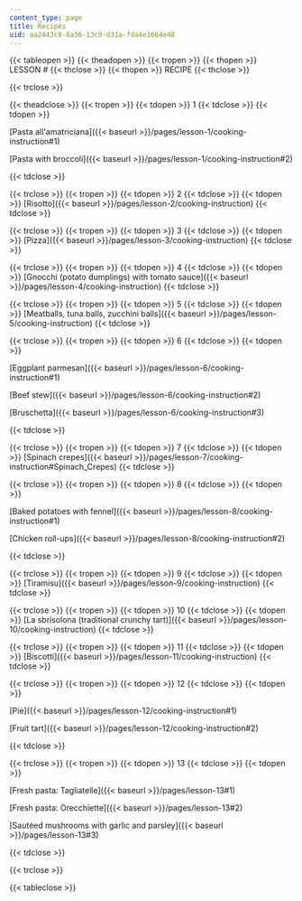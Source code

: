 ```yaml
---
content_type: page
title: Recipes
uid: aa2443c8-8a36-13c0-d31a-fda4e1664e48
---
```


{{< tableopen >}}
{{< theadopen >}}
{{< tropen >}}
{{< thopen >}}
LESSON #
{{< thclose >}}
{{< thopen >}}
RECIPE
{{< thclose >}}

{{< trclose >}}

{{< theadclose >}}
{{< tropen >}}
{{< tdopen >}}
1
{{< tdclose >}}
{{< tdopen >}}


[Pasta all'amatriciana]({{< baseurl >}}/pages/lesson-1/cooking-instruction#1)

[Pasta with broccoli]({{< baseurl >}}/pages/lesson-1/cooking-instruction#2)


{{< tdclose >}}

{{< trclose >}}
{{< tropen >}}
{{< tdopen >}}
2
{{< tdclose >}}
{{< tdopen >}}
[Risotto]({{< baseurl >}}/pages/lesson-2/cooking-instruction) 
{{< tdclose >}}

{{< trclose >}}
{{< tropen >}}
{{< tdopen >}}
3
{{< tdclose >}}
{{< tdopen >}}
[Pizza]({{< baseurl >}}/pages/lesson-3/cooking-instruction)
{{< tdclose >}}

{{< trclose >}}
{{< tropen >}}
{{< tdopen >}}
4
{{< tdclose >}}
{{< tdopen >}}
[Gnocchi (potato dumplings) with tomato sauce]({{< baseurl >}}/pages/lesson-4/cooking-instruction)
{{< tdclose >}}

{{< trclose >}}
{{< tropen >}}
{{< tdopen >}}
5
{{< tdclose >}}
{{< tdopen >}}
[Meatballs, tuna balls, zucchini balls]({{< baseurl >}}/pages/lesson-5/cooking-instruction)
{{< tdclose >}}

{{< trclose >}}
{{< tropen >}}
{{< tdopen >}}
6
{{< tdclose >}}
{{< tdopen >}}


[Eggplant parmesan]({{< baseurl >}}/pages/lesson-6/cooking-instruction#1)

[Beef stew]({{< baseurl >}}/pages/lesson-6/cooking-instruction#2)

[Bruschetta]({{< baseurl >}}/pages/lesson-6/cooking-instruction#3)


{{< tdclose >}}

{{< trclose >}}
{{< tropen >}}
{{< tdopen >}}
7
{{< tdclose >}}
{{< tdopen >}}
[Spinach crepes]({{< baseurl >}}/pages/lesson-7/cooking-instruction#Spinach_Crepes)
{{< tdclose >}}

{{< trclose >}}
{{< tropen >}}
{{< tdopen >}}
8
{{< tdclose >}}
{{< tdopen >}}


[Baked potatoes with fennel]({{< baseurl >}}/pages/lesson-8/cooking-instruction#1)

[Chicken roll-ups]({{< baseurl >}}/pages/lesson-8/cooking-instruction#2)


{{< tdclose >}}

{{< trclose >}}
{{< tropen >}}
{{< tdopen >}}
9
{{< tdclose >}}
{{< tdopen >}}
[Tiramisu]({{< baseurl >}}/pages/lesson-9/cooking-instruction)
{{< tdclose >}}

{{< trclose >}}
{{< tropen >}}
{{< tdopen >}}
10
{{< tdclose >}}
{{< tdopen >}}
[La sbrisolona (traditional crunchy tart)]({{< baseurl >}}/pages/lesson-10/cooking-instruction)
{{< tdclose >}}

{{< trclose >}}
{{< tropen >}}
{{< tdopen >}}
11
{{< tdclose >}}
{{< tdopen >}}
[Biscotti]({{< baseurl >}}/pages/lesson-11/cooking-instruction)
{{< tdclose >}}

{{< trclose >}}
{{< tropen >}}
{{< tdopen >}}
12
{{< tdclose >}}
{{< tdopen >}}


[Pie]({{< baseurl >}}/pages/lesson-12/cooking-instruction#1)

[Fruit tart]({{< baseurl >}}/pages/lesson-12/cooking-instruction#2)


{{< tdclose >}}

{{< trclose >}}
{{< tropen >}}
{{< tdopen >}}
13
{{< tdclose >}}
{{< tdopen >}}


[Fresh pasta: Tagliatelle]({{< baseurl >}}/pages/lesson-13#1)

[Fresh pasta: Orecchiette]({{< baseurl >}}/pages/lesson-13#2)

[Sautéed mushrooms with garlic and parsley]({{< baseurl >}}/pages/lesson-13#3)


{{< tdclose >}}

{{< trclose >}}

{{< tableclose >}}